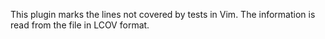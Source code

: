 This plugin marks the lines not covered by tests in Vim.
The information is read from the file in LCOV format.
